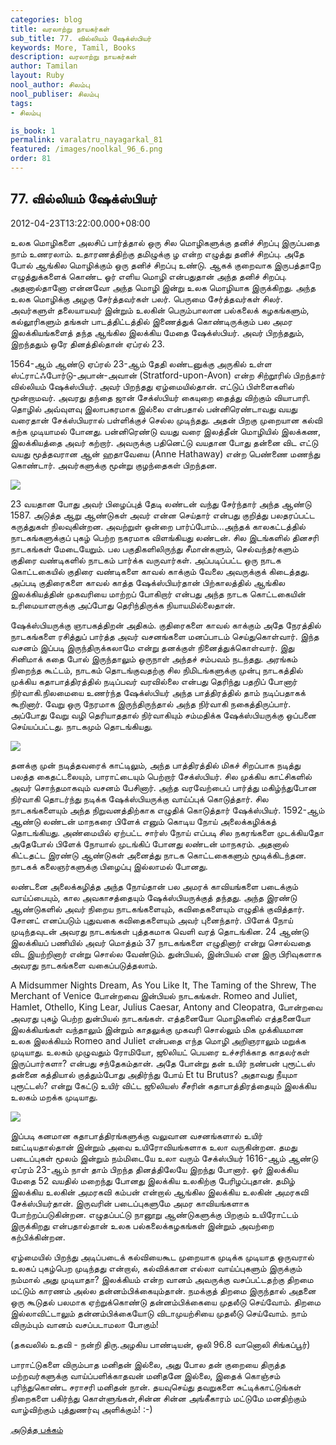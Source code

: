 ```yaml
---
categories: blog
title: வரலாற்று நாயகர்கள்
sub_title: 77. வில்லியம் ஷேக்ஸ்பியர்
keywords: More, Tamil, Books
description: வரலாற்று நாயகர்கள்
author: Tamilan
layout: Ruby
nool_author: சிலம்பு
nool_publiser: சிலம்பு
tags:
- சிலம்பு

is_book: 1
permalink: varalatru_nayagarkal_81
featured: /images/noolkal_96_6.png
order: 81
---
```



## 77. வில்லியம் ஷேக்ஸ்பியர்

2012-04-23T13:22:00.000+08:00

உலக மொழிகளை அலசிப் பார்த்தால் ஒரு சில மொழிகளுக்கு தனிச் சிறப்பு இருப்பதை நாம் உணரலாம். உதாரணத்திற்கு தமிழுக்கு ழ என்ற எழுத்து தனிச் சிறப்பு. அதே போல் ஆங்கில மொழிக்கும் ஒரு தனிச் சிறப்பு உண்டு. ஆகக் குறைவாக இருபத்தாறே எழுத்துக்களைக் கொண்ட ஓர் எளிய மொழி என்பதுதான் அந்த தனிச் சிறப்பு. அதனால்தானோ என்னவோ அந்த மொழி இன்று உலக மொழியாக இருக்கிறது. அந்த உலக மொழிக்கு அழகு சேர்த்தவர்கள் பலர். பெருமை சேர்த்தவர்கள் சிலர். அவர்களுள் தலையாயவர் இன்றும் உலகின் பெரும்பாலான பல்கலைக் கழகங்களும், கல்லூரிகளும் தங்கள் பாடத்திட்டத்தில் இணைத்துக் கொண்டிருக்கும் பல அமர இலக்கியங்களைத் தந்த ஆங்கில இலக்கிய மேதை ஷேக்ஸ்பியர். அவர் பிறந்ததும், இறந்ததும் ஒரே தினத்தில்தான் ஏப்ரல் 23.

1564-ஆம் ஆண்டு ஏப்ரல் 23-ஆம் தேதி லண்டனுக்கு அருகில் உள்ள ஸ்ட்ராட்ஃபோர்டு-அபான்-அவான் (Stratford-upon-Avon) என்ற சிற்றூரில் பிறந்தார் வில்லியம் ஷேக்ஸ்பியர். அவர் பிறந்தது ஏழ்மையில்தான். எட்டுப் பிள்ளைகளில் மூன்றாமவர். அவரது தந்தை ஜான் சேக்ஸ்பியர் கையுறை தைத்து விற்கும் வியாபாரி. தொழில் அவ்வுளவு இலாபகரமாக இல்லை என்பதால் பன்னிரெண்டாவது வயது வரைதான் சேக்ஸ்பியரால் பள்ளிக்குச் செல்ல முடிந்தது. அதன் பிறகு முறையான கல்வி கற்க முடியாமல் போனது. பன்னிரெண்டு வயது வரை இலத்தீன் மொழியில் இலக்கண, இலக்கியத்தை அவர் கற்றார். அவருக்கு பதினெட்டு வயதான போது தன்னை விட எட்டு வயது மூத்தவரான ஆன் ஹதாவேயை (Anne Hathaway) என்ற பெண்ணை மணந்து கொண்டார். அவர்களுக்கு மூன்று குழந்தைகள் பிறந்தன.

![](http://3.bp.blogspot.com/-s3JlWc0Mps8/T4Duyy29oYI/AAAAAAAABbg/xh5iXravm0o/s320/3162564_f520.jpg)

23 வயதான போது அவர் பிழைப்புத் தேடி லண்டன் வந்து சேர்ந்தார் அந்த ஆண்டு 1587. அடுத்த ஆறு ஆண்டுகள் அவர் என்ன செய்தார் என்பது குறித்து பலதரப்பட்ட கருத்துகள் நிலவுகின்றன. அவற்றுள் ஒன்றை பார்ப்போம்...அந்தக் காலகட்டத்தில் நாடகங்களுக்குப் புகழ் பெற்ற நகரமாக விளங்கியது லண்டன். சில இடங்களில் தினசரி நாடகங்கள் மேடையேறும். பல பகுதிகளிலிருந்து சீமான்களும், செல்வந்தர்களும் குதிரை வண்டிகளில் நாடகம் பார்க்க வருவார்கள். அப்படிப்பட்ட ஒரு நாடக கொட்டகையில் குதிரை வண்டிகளை காவல் காக்கும் வேலை அவருக்குக் கிடைத்தது. அப்படி குதிரைகளை காவல் காத்த ஷேக்ஸ்பியர்தான் பிற்காலத்தில் ஆங்கில இலக்கியத்தின் முகவரியை மாற்றப் போகிறார் என்பது அந்த நாடக கொட்டகையின் உரிமையாளருக்கு அப்போது தெரிந்திருக்க நியாயமில்லைதான்.

ஷேக்ஸ்பியருக்கு ஞாபகத்திறன் அதிகம். குதிரைகளை காவல் காக்கும் அதே நேரத்தில் நாடகங்களை ரசித்துப் பார்த்த அவர் வசனங்களை மனப்பாடம் செய்துகொள்வார். இந்த வசனம் இப்படி இருந்திருக்கலாமே என்று தனக்குள் நினைத்துக்கொள்வார். இது சினிமாக் கதை போல் இருந்தாலும் ஒருநாள் அந்தச் சம்பவம் நடந்தது. அரங்கம் நிறைந்த கூட்டம், நாடகம் தொடங்குவதற்கு சில நிமிடங்களுக்கு முன்பு நாடகத்தில் முக்கிய கதாபாத்திரத்தில் நடிப்பவர் வரவில்லை என்பது தெரிந்து பதறிப் போனார் நிர்வாகி.நிலமையை உணர்ந்த ஷேக்ஸ்பியர் அந்த பாத்திரத்தில் தாம் நடிப்பதாகக் கூறினார். வேறு ஒரு நேரமாக இருந்திருந்தால் அந்த நிர்வாகி நகைத்திருப்பார். அப்போது வேறு வழி தெரியாததால் நிர்வாகியும் சம்மதிக்க ஷேக்ஸ்பியருக்கு ஒப்பனை செய்யப்பட்டது. நாடகமும் தொடங்கியது.

![](http://4.bp.blogspot.com/-pj0T3QHVbJU/T4Du6hnPTlI/AAAAAAAABbo/Z0o3wPJEyrY/s320/16339053.jpg)

தனக்கு முன் நடித்தவரைக் காட்டிலும், அந்த பாத்திரத்தில் மிகச் சிறப்பாக நடித்து பலத்த கைதட்டலையும், பாராட்டையும் பெற்றார் சேக்ஸ்பியர். சில முக்கிய காட்சிகளில் அவர் சொந்தமாகவும் வசனம் பேசினார். அந்த வரவேற்பைப் பார்த்து மகிழ்ந்துபோன நிர்வாகி தொடர்ந்து நடிக்க ஷேக்ஸ்பியருக்கு வாய்ப்புக் கொடுத்தார். சில நாடகங்களையும் அந்த நிறுவனத்திற்காக எழுதிக் கொடுத்தார் ஷேக்ஸ்பியர். 1592-ஆம் ஆண்டு லண்டன் மாநகரை பிளேக் எனும் கொடிய நோய் அலைக்கழிக்கத் தொடங்கியது. அண்மையில் ஏற்பட்ட சார்ஸ் நோய் எப்படி சில நகரங்களை முடக்கியதோ அதேபோல் பிளேக் நோயால் முடங்கிப் போனது லண்டன் மாநகரம். அதனால் கிட்டதட்ட இரண்டு ஆண்டுகள் அனைத்து நாடக கொட்டகைகளும் மூடிக்கிடந்தன. நாடகக் கலைஞர்களுக்கு பிழைப்பு இல்லாமல் போனது.

லண்டனை அலைக்கழித்த அந்த நோய்தான் பல அமரக் காவியங்களை படைக்கும் வாய்ப்பையும், கால அவகாசத்தையும் ஷேக்ஸ்பியருக்குத் தந்தது. அந்த இரண்டு ஆண்டுகளில் அவர் நிறைய நாடகங்களையும், கவிதைகளையும் எழுதிக் குவித்தார். சோனட் எனப்படும் புதுவகை கவிதைகளையும் அவர் புனைந்தார். பிளேக் நோய் முடிந்தவுடன் அவரது நாடகங்கள் புத்தகமாக வெளி வரத் தொடங்கின. 24 ஆண்டு இலக்கியப் பணியில் அவர் மொத்தம் 37 நாடகங்களை எழுதினார் என்று சொல்வதை விட இயற்றினார் என்று சொல்ல வேண்டும். துன்பியல், இன்பியல் என இரு பிரிவுகளாக அவரது நாடகங்களை வகைப்படுத்தலாம்.

A Midsummer Nights Dream, As You Like It, The Taming of the Shrew, The Merchant of Venice போன்றவை இன்பியல் நாடகங்கள். Romeo and Juliet, Hamlet, Othello, King Lear, Julius Caesar, Antony and Cleopatra, போன்றவை அவரது புகழ் பெற்ற துன்பியல் நாடகங்கள். எத்தனையோ மொழிகளில் எத்தனையோ இலக்கியங்கள் வந்தாலும் இன்றும் காதலுக்கு முகவரி சொல்லும் மிக முக்கியமான உலக இலக்கியம் Romeo and Juliet என்பதை எந்த மொழி அறிஞராலும் மறுக்க முடியாது. உலகம் முழுவதும் ரோமியோ, ஜூலியட் பெயரை உச்சரிக்காத காதலர்கள் இருப்பார்களா? என்பது சந்தேகம்தான். அதே போன்று தன் உயிர் நண்பன் புரூட்டஸ் தன்னை கத்தியால் குத்தும்போது அதிர்ந்து போய் Et tu Brutus? அதாவது நீயுமா புரூட்டஸ்? என்று கேட்டு உயிர் விட்ட ஜூலியஸ் சீசரின் கதாபாத்திரத்தையும் இலக்கிய உலகம் மறக்க முடியாது.

![](http://1.bp.blogspot.com/-E9wG3yf73P8/T4DxKLdj18I/AAAAAAAABbw/0ueI2QLs1kk/s320/william_shakespeare_statue.jpg)

இப்படி கனமான கதாபாத்திரங்களுக்கு வலுவான வசனங்களால் உயிர் ஊட்டியதால்தான் இன்றும் அவை உயிரோவியங்களாக உலா வருகின்றன. தமது படைப்புகள் மூலம் இன்றும் நம்மிடையே உலா வரும் சேக்ஸ்பியர் 1616-ஆம் ஆண்டு ஏப்ரம் 23-ஆம் நாள் தாம் பிறந்த தினத்திலேயே இறந்து போனார். ஓர் இலக்கிய மேதை 52 வயதில் மறைந்து போனது இலக்கிய உலகிற்கு பேரிழப்புதான். தமிழ் இலக்கிய உலகின் அமரகவி கம்பன் என்றால் ஆங்கில இலக்கிய உலகின் அமரகவி சேக்ஸ்பியர்தான். இருவரின் படைப்புகளுமே அமர காவியங்களாக போற்றப்படுகின்றன. எழுதப்பட்டு நானூறு ஆண்டுகளுக்கு பிறகும் உயிரோட்டம் இருக்கிறது என்பதால்தான் உலக பல்கலைக்கழகங்கள் இன்றும் அவற்றை கற்பிக்கின்றன.

ஏழ்மையில் பிறந்து அடிப்படைக் கல்வியைகூட முறையாக முடிக்க முடியாத ஒருவரால் உலகப் புகழ்பெற முடிந்தது என்றால், கல்விக்கான எல்லா வாய்ப்புகளும் இருக்கும் நம்மால் அது முடியாதா? இலக்கியம் என்ற வானம் அவருக்கு வசப்பட்டதற்கு திறமை மட்டும் காரணம் அல்ல தன்னம்பிக்கையும்தான். நமக்குத் திறமை இருந்தால் அதனை ஒரு கூடுதல் பலமாக ஏற்றுக்கொண்டு தன்னம்பிக்கையை முதலீடு செய்வோம். திறமை இல்லாவிட்டாலும் தன்னம்பிக்கையோடு விடாமுயற்சியை முதலீடு செய்வோம். நாம் விரும்பும் வானம் வசப்படாமலா போகும்!

(தகவலில் உதவி - நன்றி திரு.அழகிய பாண்டியன், ஒலி 96.8 வானொலி சிங்கப்பூர்)

பாராட்டுகளை விரும்பாத மனிதன் இல்லை, அது போல தன் குறையை திருத்த மற்றவர்களுக்கு வாய்ப்பளிக்காதவன் மனிதனே இல்லை, இதைக் கொஞ்சம் புரிந்துகொண்ட சராசரி மனிதன் நான். தயவுசெய்து தவறுகளை சுட்டிக்காட்டுங்கள் நிறைகளை பகிர்ந்து கொள்ளுங்கள்,சின்ன சின்ன அங்கீகாரம் மட்டுமே மனதிற்கும் வாழ்விற்கும் புத்துணர்வு அளிக்கும்! :-)

[அடுத்த பக்கம்](varalatru_nayagarkal_82)
